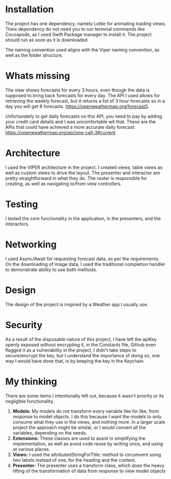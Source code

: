 # Installation
The project has one dependency, namely Lottie for animating loading views. Theis dependency do not need you to run terminal commands like Cocoapods, as I used Swift Package manager to install it. The project should run as soon as it is downloaded.

The naming convention used aligns with the Viper naming convention, as well as the folder structure.


# Whats missing

The view shows forecasts for every 3 hours, even though the data is supposed to bring back forecasts for every day. The API I used allows for retrieving the weekly forecast, but it returns a list of 3 hour forecasts so in a day you will get 8 forecasts. https://openweathermap.org/forecast5.

Unfortunately to get daily forecasts on this API, you need to pay by adding your credit card details and I was uncomfortable wit that. These are the APIs that could have achieved a more accurate daily forecast:
https://openweathermap.org/api/one-call-3#current

# Architecture
I used the VIPER architecture in the project. I created views, table views as well as custom views to drive the layout. The presenter and interactor are pretty straightforward in what they do. The router is responsible for creating, as well as navigating to/from view controllers.


# Testing
I tested the core functionality in the application, in the presenters, and the interactors.


# Networking
I used Async/Await for requesting forecast data, as per the requirements. On the downloading of image data, I used the traditional completion handler to demonstrate ability to use both methods.


# Design
The design of the project is inspired by a Weather app I usually use.


# Security
As a result of the disposable nature of this project, I have left the apiKey openly exposed without encrypting it, in the Constants file, Github even flagged it as a vulnerability in the project, I didn't take steps to secure/encrypt the key, but I understand the importance of doing so, one way I would have done that, is by keeping the key in the Keychain.


# My thinking
There are some items I intentionally left out, because it wasn't priority or its negligible functionality.

1. **Models:** My models do not transform every variable like for like, from response to model objects. I do this because I want the models to only consume what they use in the views, and nothing more. In a larger scale project the approach might be similar, or I would convert all the variables, depending on the needs.
2. **Extensions:** These classes are used to assist in simplifying the implementation, as well as avoid code reuse by writing once, and using at various places.
3. **Views:** I used the attributedStringForTitle: method to circumvent using two labels instead of one, for the heading and the content.
4. **Presenter:** The presenter uses a transform class, which does the heavy lifting of the transformation of data from response to view model objects
